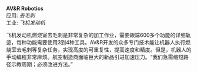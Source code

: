 **AV&R Robotics**
<br />应用: *去毛刺*
<br />工业: *飞机发动机*

飞机发动机燃烧室去毛刺是非常复杂的加工作业，需要跟踪600多个功能的详细轨迹，每种功能需要使用3到4种工具。AV&R开发的众多专门技术能让机器人执行燃烧室去毛刺等复杂任务，实现高度的可重复性，提高速度和精度。但是，机器人的手动编程非常麻烦。航空制造商面临巨大的新品引进加速压力。“我们急需缩短路径示教周期；必须改进方法。”
